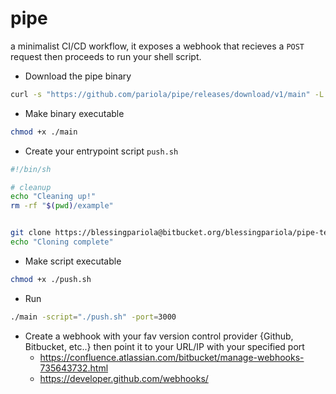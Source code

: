 # pipe

a minimalist CI/CD workflow, it exposes a webhook that recieves a `POST` request then proceeds to run your shell script.

- Download the pipe binary
```bash
curl -s "https://github.com/pariola/pipe/releases/download/v1/main" -L -o main
```

- Make binary executable
```bash
chmod +x ./main
```

- Create your entrypoint script `push.sh`
```bash
#!/bin/sh

# cleanup
echo "Cleaning up!"
rm -rf "$(pwd)/example"


git clone https://blessingpariola@bitbucket.org/blessingpariola/pipe-test.git "$(pwd)/example"
echo "Cloning complete"
```

- Make script executable
```bash
chmod +x ./push.sh 
```

- Run
```bash
./main -script="./push.sh" -port=3000
```

- Create a webhook with your fav version control provider {Github, Bitbucket, etc..} then point it to your URL/IP with your specified port
    - https://confluence.atlassian.com/bitbucket/manage-webhooks-735643732.html
    - https://developer.github.com/webhooks/


